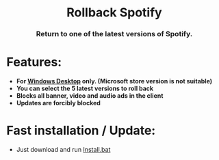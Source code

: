 <center>
    <h1 align="center">Rollback Spotify</h1>
    <h3 align="center">Return to one of the latest versions of Spotify.</h4>
</center>




<h1>Features:</h1>

* <strong>For [Windows Desktop](https://www.spotify.com/download/windows/) only. (Microsoft store version is not suitable)</strong>
* <strong>You can select the 5 latest versions to roll back</strong>
* <strong>Blocks all banner, video and audio ads in the client</strong>
* <strong>Updates are forcibly blocked</strong>


<h1>Fast installation / Update:</h1>

* Just download and run [Install.bat](https://cutt.ly/QE4ZHqN)
